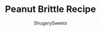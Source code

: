 ---
layout: ../../layouts/MarkdownPostLayout.astro
title: Peanut Brittle Recipe
author: ShugarySweets
pubDate: 2019-01-15
description: "Easy, delicious Microwave Peanut Brittle recipe ready in 10 minutes! Old fashioned candy made with simple ingredients in the microwave or on the stove top."
image_url: https://www.shugarysweets.com/wp-content/uploads/2018/12/peanut-brittle-facebook.jpg
tags: ["Candy","American"]
calories: 90
protein: 1
carbohydrates: 15
fats: 3
fiber: 1
ingredients: ["1 cup granulated sugar","1/2 cup light corn syrup","1 cup peanuts, dry roasted, salted","1 teaspoon unsalted butter","1 teaspoon pure vanilla extract","1 teaspoon baking soda"]
serves: 24
time: "11 minutes"
prepTime: "2 minutes"
instructions: ["Lay a piece of parchment paper over a large cookie sheet. Set aside.","Combine sugar and corn syrup in a 2qt. glass bowl. Microwave (on power level  7) for 4 minutes.  {I use a 1500watt microwave}","Remove and stir in peanuts quickly using a rubber spatula or wooden spoon. Return to microwave and heat for 3 ½ minutes (on power level 7).","Remove and stir in butter and vanilla extract. Return to microwave for an additional 1 ½ minutes (on power level  7).","Remove and stir in baking soda, mixing until light and foamy. Pour over parchment paper and spread to desired thickness, working quickly.","Allow peanut brittle to set and harden at room temperature (about 2 hours). Break into desired sized pieces and store in an airtight container for up to one week."]
nutrition: ["90 calories","15 grams carbohydrates","0 milligrams cholesterol","3 grams fat","1 grams fiber","1 grams protein","1 grams saturated fat","82 milligrams sodium","14 grams sugar","0 grams trans fat","2 grams unsaturated fat"]
---